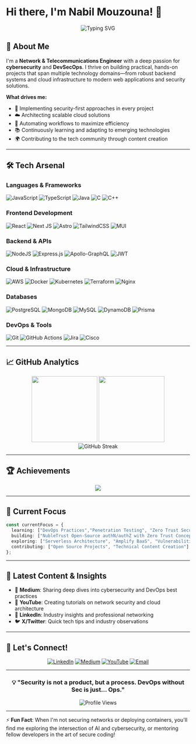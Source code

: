 # Hi there, I'm Nabil Mouzouna! 👋

<div align="center">
  <img src="https://readme-typing-svg.herokuapp.com?font=Fira+Code&size=22&pause=1000&color=00D9FF&center=true&vCenter=true&width=600&lines=Full-Stack+Engineer;Cybersecurity+Enthusiast;Always+Learning%2C+Always+Building" alt="Typing SVG" />
</div>

## 🚀 About Me

I'm a **Network & Telecommunications Engineer** with a deep passion for **cybersecurity** and **DevSecOps**. I thrive on building practical, hands-on projects that span multiple technology domains—from robust backend systems and cloud infrastructure to modern web applications and security solutions.

**What drives me:**
- 🔐 Implementing security-first approaches in every project
- ☁️ Architecting scalable cloud solutions
- 🤖 Automating workflows to maximize efficiency
- 📚 Continuously learning and adapting to emerging technologies
- 🌍 Contributing to the tech community through content creation

---

## 🛠️ Tech Arsenal

### **Languages & Frameworks**
![JavaScript](https://img.shields.io/badge/javascript-%23323330.svg?style=for-the-badge&logo=javascript&logoColor=%23F7DF1E)
![TypeScript](https://img.shields.io/badge/typescript-%23007ACC.svg?style=for-the-badge&logo=typescript&logoColor=white)
![Java](https://img.shields.io/badge/java-%23ED8B00.svg?style=for-the-badge&logo=openjdk&logoColor=white)
![C](https://img.shields.io/badge/c-%2300599C.svg?style=for-the-badge&logo=c&logoColor=white)
![C++](https://img.shields.io/badge/c++-%2300599C.svg?style=for-the-badge&logo=c%2B%2B&logoColor=white)

### **Frontend Development**
![React](https://img.shields.io/badge/react-%2320232a.svg?style=for-the-badge&logo=react&logoColor=%2361DAFB)
![Next JS](https://img.shields.io/badge/Next-black?style=for-the-badge&logo=next.js&logoColor=white)
![Astro](https://img.shields.io/badge/astro-%232C2052.svg?style=for-the-badge&logo=astro&logoColor=white)
![TailwindCSS](https://img.shields.io/badge/tailwindcss-%2338B2AC.svg?style=for-the-badge&logo=tailwind-css&logoColor=white)
![MUI](https://img.shields.io/badge/MUI-%230081CB.svg?style=for-the-badge&logo=mui&logoColor=white)

### **Backend & APIs**
![NodeJS](https://img.shields.io/badge/node.js-6DA55F?style=for-the-badge&logo=node.js&logoColor=white)
![Express.js](https://img.shields.io/badge/express.js-%23404d59.svg?style=for-the-badge&logo=express&logoColor=%2361DAFB)
![Apollo-GraphQL](https://img.shields.io/badge/-ApolloGraphQL-311C87?style=for-the-badge&logo=apollo-graphql)
![JWT](https://img.shields.io/badge/JWT-black?style=for-the-badge&logo=JSON%20web%20tokens)

### **Cloud & Infrastructure**
![AWS](https://img.shields.io/badge/AWS-%23FF9900.svg?style=for-the-badge&logo=amazon-aws&logoColor=white)
![Docker](https://img.shields.io/badge/docker-%230db7ed.svg?style=for-the-badge&logo=docker&logoColor=white)
![Kubernetes](https://img.shields.io/badge/kubernetes-%23326ce5.svg?style=for-the-badge&logo=kubernetes&logoColor=white)
![Terraform](https://img.shields.io/badge/terraform-%235835CC.svg?style=for-the-badge&logo=terraform&logoColor=white)
![Nginx](https://img.shields.io/badge/nginx-%23009639.svg?style=for-the-badge&logo=nginx&logoColor=white)

### **Databases**
![PostgreSQL](https://img.shields.io/badge/postgres-%23316192.svg?style=for-the-badge&logo=postgresql&logoColor=white)
![MongoDB](https://img.shields.io/badge/MongoDB-%234ea94b.svg?style=for-the-badge&logo=mongodb&logoColor=white)
![MySQL](https://img.shields.io/badge/mysql-4479A1.svg?style=for-the-badge&logo=mysql&logoColor=white)
![DynamoDB](https://img.shields.io/badge/Amazon%20DynamoDB-4053D6?style=for-the-badge&logo=Amazon%20DynamoDB&logoColor=white)
![Prisma](https://img.shields.io/badge/Prisma-3982CE?style=for-the-badge&logo=Prisma&logoColor=white)

### **DevOps & Tools**
![Git](https://img.shields.io/badge/git-%23F05033.svg?style=for-the-badge&logo=git&logoColor=white)
![GitHub Actions](https://img.shields.io/badge/github%20actions-%232671E5.svg?style=for-the-badge&logo=githubactions&logoColor=white)
![Jira](https://img.shields.io/badge/jira-%230A0FFF.svg?style=for-the-badge&logo=jira&logoColor=white)
![Cisco](https://img.shields.io/badge/cisco-%23049fd9.svg?style=for-the-badge&logo=cisco&logoColor=black)

---

## 📈 GitHub Analytics

<div align="center">
  <img height="180em" src="https://github-readme-stats.vercel.app/api?username=NabilMouzouna&show_icons=true&theme=tokyonight&include_all_commits=true&count_private=true&hide_border=true"/>
  <img height="180em" src="https://github-readme-stats.vercel.app/api/top-langs/?username=NabilMouzouna&layout=compact&theme=tokyonight&hide_border=true"/>
</div>

<div align="center">
  <img src="https://nirzak-streak-stats.vercel.app/?user=NabilMouzouna&theme=tokyonight&hide_border=true" alt="GitHub Streak" />
</div>

---

## 🏆 Achievements

<div align="center">
  <img src="https://github-profile-trophy.vercel.app/?username=NabilMouzouna&theme=tokyonight&no-frame=true&no-bg=true&margin-w=4&column=7" />
</div>

---

## 🎯 Current Focus

```typescript
const currentFocus = {
  learning: ["DevOps Practices","Penetration Testing", "Zero Trust Security", "DX and SDKs Building Mindset"],
  building: ["NubleTrust Open-Source authN/authZ with Zero Trust Concepts", "AWS-Native Applications"],
  exploring: ["Serverless Architecture", "Amplify BaaS", "Vulnerabilities Scanning"],
  contributing: ["Open Source Projects", "Technical Content Creation"]
};
```

---

## 📝 Latest Content & Insights

- 📖 **Medium**: Sharing deep dives into cybersecurity and DevOps best practices
- 🎥 **YouTube**: Creating tutorials on network security and cloud architecture
- 💼 **LinkedIn**: Industry insights and professional networking
- 🐦 **X/Twitter**: Quick tech tips and industry observations

---

## 🤝 Let's Connect!

<div align="center">
  
[![LinkedIn](https://img.shields.io/badge/LinkedIn-%230077B5.svg?style=for-the-badge&logo=linkedin&logoColor=white)](https://www.linkedin.com/in/nabil-mouzouna-71212124a/)
[![Medium](https://img.shields.io/badge/Medium-12100E?style=for-the-badge&logo=medium&logoColor=white)](https://medium.com/@nabilmouzouna2001)
[![YouTube](https://img.shields.io/badge/YouTube-%23FF0000.svg?style=for-the-badge&logo=YouTube&logoColor=white)](https://www.youtube.com/@NabilMouzouna)
[![Email](https://img.shields.io/badge/Email-D14836?style=for-the-badge&logo=gmail&logoColor=white)](mailto:mrnabilmouzouna@gmail.com)

</div>

---

<div align="center">
  <h3>💡 "Security is not a product, but a process. DevOps without Sec is just... Ops."</h3>
  
  ![Profile Views](https://komarev.com/ghpvc/?username=NabilMouzouna&color=blueviolet&style=for-the-badge)
</div>

---

⚡ **Fun Fact**: When I'm not securing networks or deploying containers, you'll find me exploring the intersection of AI and cybersecurity, or mentoring fellow developers in the art of secure coding!
